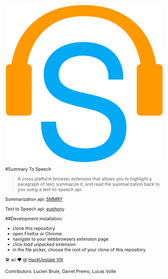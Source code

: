 <div align="center"><img src ="icons/icon.png" align="center"/></div>

#Summary To Speech

>A cross platform browser extension that allows you to highlight
>a paragraph of text, summarize it, and read the summarization back
>to you using a text-to-speech api.

Summarization api:	[SMMRY](smmry.com/api)

Text to Speech api: [euphony](euphonyinc.com)

##Development installation:
- clone this repository
- open Firefox or Chrome
- navigate to your webbrowsers extension page
- click *load unpacked extension*
- in the file picker, choose the root of your clone of this repository


🛠 w/ ❤️ @ [HackUpstate VIII](http://hackupstate.com/)

Contributors: Lucien Brule, Garret Premo, Lucas Volle
